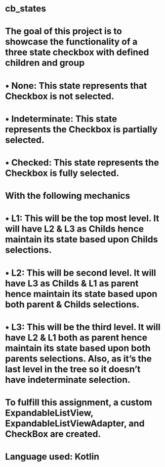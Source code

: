 # cb_states
#
# The goal of this project is to showcase the functionality of a three state checkbox with defined children and group
# • None: This state represents that Checkbox is not selected.
# • Indeterminate: This state represents the Checkbox is partially selected.
# • Checked: This state represents the Checkbox is fully selected.
#
# With the following mechanics
# • L1: This will be the top most level. It will have L2 & L3 as Childs hence maintain its state based upon Childs selections.
# • L2: This will be second level. It will have L3 as Childs & L1 as parent hence maintain its state based upon both parent & Childs selections.
# • L3: This will be the third level. It will have L2 & L1 both as parent hence maintain its state based upon both parents selections. Also, as it’s the last level in the tree so it doesn’t have indeterminate selection.
#
#
# To fulfill this assignment, a custom ExpandableListView, ExpandableListViewAdapter, and CheckBox are created.
# 
# Language used: Kotlin
#
